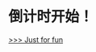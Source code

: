 <conf style='display:none'>
title: 倒计时开始！
permalink: http://sniky.github.io/article/lets-count-down-your-life-together.html
tags: fun, bootstrap
author: rainy
datetime: 201308161520
</conf>

倒计时开始！
====

[>>> Just for fun](http://sniky.github.com/extra/fun/lets-count-down-your-life-together.html)